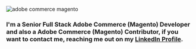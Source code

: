 ![adobe commerce magento](https://webjump.com.br/wp-content/uploads/2021/05/plataforma_magento_adobe_commerce_2021.png)

### I'm a Senior Full Stack Adobe Commerce (Magento) Developer and also a Adobe Commerce (Magento) Contributor, if you want to contact me, reaching me out on my [LinkedIn Profile](https://www.linkedin.com/in/lfluvisotto).

